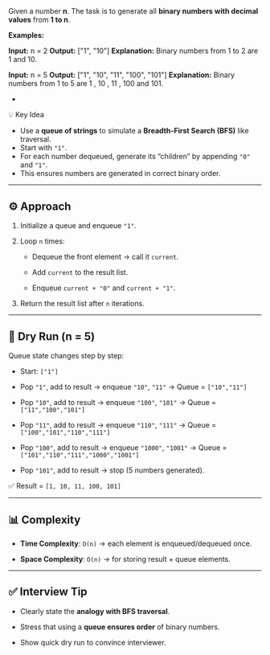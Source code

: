 ## 

Given a number **n**. The task is to generate all **binary numbers with decimal values** from **1 to n**.

**Examples:**

**Input:** n = 2
**Output:** ["1", "10"]
**Explanation:** Binary numbers from 1 to 2 are 1 and 10.

**Input:** n = 5
**Output:** ["1", "10", "11", "100", "101"]
**Explanation:** Binary numbers from 1 to 5 are 1 , 10 , 11 , 100 and 101.

-

💡 Key Idea

- Use a **queue of strings** to simulate a **Breadth-First Search (BFS)** like traversal.
- Start with `"1"`.
- For each number dequeued, generate its “children” by appending `"0"` and `"1"`.
- This ensures numbers are generated in correct binary order.
    

---

## ⚙️ Approach

1. Initialize a queue and enqueue `"1"`.
    
2. Loop `n` times:
    
    - Dequeue the front element → call it `current`.
        
    - Add `current` to the result list.
        
    - Enqueue `current + "0"` and `current + "1"`.
        
3. Return the result list after `n` iterations.
    

---

## 🧩 Dry Run (n = 5)

Queue state changes step by step:

- Start: `["1"]`
    
- Pop `"1"`, add to result → enqueue `"10"`, `"11"` → Queue = `["10","11"]`
    
- Pop `"10"`, add to result → enqueue `"100"`, `"101"` → Queue = `["11","100","101"]`
    
- Pop `"11"`, add to result → enqueue `"110"`, `"111"` → Queue = `["100","101","110","111"]`
    
- Pop `"100"`, add to result → enqueue `"1000"`, `"1001"` → Queue = `["101","110","111","1000","1001"]`
    
- Pop `"101"`, add to result → stop (5 numbers generated).
    

✅ Result = `[1, 10, 11, 100, 101]`

---

## 📊 Complexity

- **Time Complexity**: `O(n)` → each element is enqueued/dequeued once.
    
- **Space Complexity**: `O(n)` → for storing result + queue elements.
    

---

## ✅ Interview Tip

- Clearly state the **analogy with BFS traversal**.
    
- Stress that using a **queue ensures order** of binary numbers.
    
- Show quick dry run to convince interviewer.